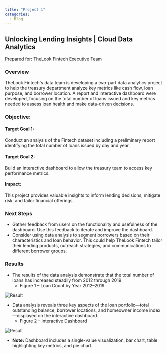```yaml
---
title: "Project 1"
categories:
  - Blog
---
```


## Unlocking Lending Insights | Cloud Data Analytics
  Prepared for: TheLook Fintech Executive Team
### Overview
  TheLook Fintech's data team is developing a two-part data analytics project to help the treasury 
department analyze key metrics like cash flow, loan purpose, and borrower location. A report and 
interactive dashboard were developed, focusing on the total number of loans issued and key metrics 
needed to assess loan health and make data-driven decisions.
### Objective:

  #### Target Goal 1:
  Conduct an analysis of the Fintech dataset including a preliminary report identifying the total number of loans issued by day and year.
    
 #### Target Goal 2: 
  Build an interactive dashboard to allow 
    the treasury team to access 
    key performance metrics.
 #### Impact:
  This project provides valuable insights to inform 
    lending decisions, mitigate risk, 
    and tailor financial offerings.
### Next Steps
  * Gather feedback from users 
  on the functionality and 
  usefulness of the dashboard. 
  Use this feedback to iterate 
  and improve the dashboard.
  * Consider using data analysis 
  to segment borrowers based 
  on their characteristics and 
  loan behavior. This could help 
  TheLook Fintech tailor their 
  lending products, outreach 
  strategies, and 
  communications to different 
  borrower groups.
### Results
  * The results of the data analysis demonstrate that the total 
  number of loans has increased steadily from 2012 through 
  2019
    * Figure 1 – Loan Count by Year 2012–2019

![Result](../../assets/images/Figure1Google.jpg)
  * Data analysis reveals three key aspects of the loan 
  portfolio—total outstanding balance, borrower locations, and 
  homeowner income index—displayed on the interactive 
  dashboard.
    * Figure 2 – Interactive Dashboard

![Result](../../assets/images/Figure2Google.jpg)
  * **Note:** Dashboard includes a single-value visualization, bar chart, table highlighting key metrics, and pie chart.

